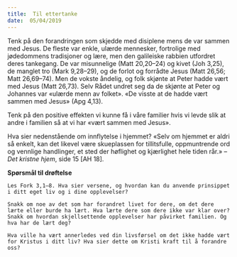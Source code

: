 ```yaml
---
title:  Til ettertanke
date:  05/04/2019
---
```


Tenk på den forandringen som skjedde med disiplene mens de var sammen med Jesus. De fleste var enkle, ulærde mennesker, fortrolige med jødedommens tradisjoner og lære, men den galileiske rabbien utfordret deres tankegang. De var misunnelige (Matt 20,20–24) og kivet (Joh 3,25), de manglet tro (Mark 9,28–29), og de forlot og forrådte Jesus (Matt 26,56; Matt 26,69–74). Men de vokste åndelig, og folk skjønte at Peter hadde vært med Jesus (Matt 26,73). Selv Rådet undret seg da de skjønte at Peter og Johannes var «ulærde menn av folket». «De visste at de hadde vært sammen med Jesus» (Apg 4,13).

Tenk på den positive effekten vi kunne få i våre familier hvis vi levde slik at andre i familien så at vi har «vært sammen med Jesus».

Hva sier nedenstående om innflytelse i hjemmet? «Selv om hjemmet er aldri så enkelt, kan det likevel være skueplassen for tillitsfulle, oppmuntrende ord og vennlige handlinger, et sted der høflighet og kjærlighet hele tiden rår.» – _Det kristne hjem_, side 15 [AH 18].

**Spørsmål til drøftelse**

`Les Fork 3,1–8. Hva sier versene, og hvordan kan du anvende prinsippet i ditt eget liv og i dine opplevelser?`

`Snakk om noe av det som har forandret livet for dere, om det dere lærte eller burde ha lært. Hva lærte dere som dere ikke var klar over? Snakk om hvordan skjellsettende opplevelser har påvirket familien. Og hva har de lært deg?`

`Hva ville ha vært annerledes ved din livsførsel om det ikke hadde vært for Kristus i ditt liv? Hva sier dette om Kristi kraft til å forandre oss?`